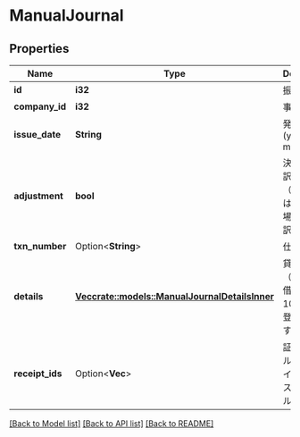 # ManualJournal

## Properties

Name | Type | Description | Notes
------------ | ------------- | ------------- | -------------
**id** | **i32** | 振替伝票ID | 
**company_id** | **i32** | 事業所ID | 
**issue_date** | **String** | 発生日 (yyyy-mm-dd) | 
**adjustment** | **bool** | 決算整理仕訳フラグ（falseまたは未指定の場合: 日常仕訳） | 
**txn_number** | Option<**String**> | 仕訳番号 | 
**details** | [**Vec<crate::models::ManualJournalDetailsInner>**](manual_journal_details_inner.md) | 貸借行一覧（配列）: 貸借合わせて100行まで登録できます。 | 
**receipt_ids** | Option<**Vec<i32>**> | 証憑ファイルID（ファイルボックスのファイルID） | [optional]

[[Back to Model list]](../README.md#documentation-for-models) [[Back to API list]](../README.md#documentation-for-api-endpoints) [[Back to README]](../README.md)


